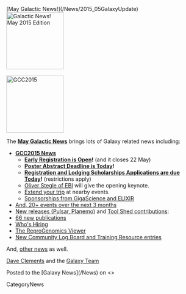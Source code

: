 <div class='newsItemHeader'>[May Galactic News!](/News/2015_05GalaxyUpdate)</div>

<div class='right'>
<a href='/GalaxyUpdates/2015_05/'><img src='/Images/Logos/GalaxyUpdate200.png' alt='Galactic News! May 2015 Edition' width=150 /></a><br /><br />
<a href='/GalaxyUpdates/2015_05/#gcc2015-4-8-july-norwich-uk'><img src='/Images/Logos/GCC2015LogoWide600.png' alt='GCC2015' width="150" /></a><br />
</div>

The **[May Galactic News](/GalaxyUpdates/2015_05)** brings lots of Galaxy related news including:

* **[GCC2015 News](/GalaxyUpdates/2015_05/#gcc2015-4-8-july-norwich-uk)**
  * **[Early Registration is Open](/GalaxyUpdates/2015_05/#early-registration-is-open)!**  (and it closes 22 May)
  * **[Poster Abstract Deadline is Today](/GalaxyUpdates/2015_05/#poster-abstract-deadline-is-today)!**
  * **[Registration and Lodging Scholarships Applications are due Today](/GalaxyUpdates/2015_05/#registration-and-lodging-scholarships-applications-due-today)!** (restrictions apply)
  * [Oliver Stegle of EBI](/GalaxyUpdates/2015_05/#keynote-speaker-oliver-stegle) will give the opening keynote. 
  * [Extend your trip](/GalaxyUpdates/2015_05/#other-events-near-gcc2015) at nearby events.
  * [Sponsorships from GigaScience and ELIXIR](/GalaxyUpdates/2015_05/#gcc2015-sponsorships)
* [And, 20+ events over the next 3 months](/GalaxyUpdates/2015_05/#other-events)
* [New releases (Pulsar, Planemo)](/GalaxyUpdates/2015_05/#releases) and [Tool Shed contributions](/GalaxyUpdates/2015_05/#toolshed-contributions):
* [66 new publications](/GalaxyUpdates/2015_05/#new-papers)
* [Who's Hiring](/GalaxyUpdates/2015_05/#whos-hiring)
* [The ReproGenomics Viewer](/GalaxyUpdates/2015_05/#new-public-galaxy-server-the-reprogenomics-viewer)
* [New Community Log Board and Training Resource entries](/GalaxyUpdates/2015_05/#galaxy-community-hubs)

And, [other news](/GalaxyUpdates/2015_05/#other-news) as well.

[Dave Clements](/DaveClements) and the [Galaxy Team](/GalaxyTeam)

<div class='newsItemFooter'>Posted to the [Galaxy News](/News) on <<Date(2015-05-01T06:34:38Z)>> </div>

CategoryNews
